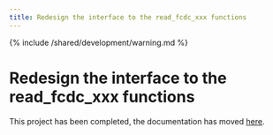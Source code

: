 ```yaml
---
title: Redesign the interface to the read_fcdc_xxx functions
---
```


{% include /shared/development/warning.md %}

# Redesign the interface to the read_fcdc_xxx functions

This project has been completed, the documentation has moved [here](/development/module/fileio).

